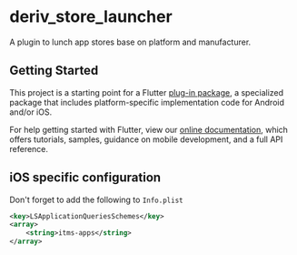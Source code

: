 # deriv_store_launcher

A plugin to lunch app stores base on platform and manufacturer.

## Getting Started

This project is a starting point for a Flutter
[plug-in package](https://flutter.dev/developing-packages/),
a specialized package that includes platform-specific implementation code for
Android and/or iOS.

For help getting started with Flutter, view our
[online documentation](https://flutter.dev/docs), which offers tutorials,
samples, guidance on mobile development, and a full API reference.

## iOS specific configuration

Don't forget to add the following to `Info.plist`

```xml
<key>LSApplicationQueriesSchemes</key>
<array>
    <string>itms-apps</string>
</array>
```
